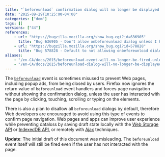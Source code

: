 ```yaml
---
title: "`beforeunload` confirmation dialog will no longer be displayed unless user has interacted with the page"
date: "2015-09-29T10:25:00-04:00"
categories: ["dom"]
tags: []
versions: ["44"]
references:
    - url: "https://bugzilla.mozilla.org/show_bug.cgi?id=636905"
      title: "Bug 636905 - Don't allow onbeforeunload dialog unless I have interacted with the page"
    - url: "https://bugzilla.mozilla.org/show_bug.cgi?id=578828"
      title: "Bug 578828 - Default to not allowing onbeforeunload dialogs"
aliases:
    - "/en-CA/docs/2015/beforeunload-event-will-no-longer-be-fired-unless-user-has-interacted-with-the-page/"
    - "/en-CA/docs/2015/beforeunload-dialog-will-no-longer-be-displayed-unless-user-has-interacted-with-the-page/"
---
```

The [`beforeunload`](https://developer.mozilla.org/en-US/docs/Web/Events/beforeunload) event is sometimes misused to prevent Web pages, including popup ads, from being closed by users. Firefox now ignores the return value of `beforeunload` event handlers and forces page navigation without showing the confirmation dialog, unless the user has interacted with the page by clicking, touching, scrolling or typing on the elements.

There is also a plan to disallow all `beforeunload` dialogs by default, therefore Web developers are encouraged to avoid using this type of events to confirm page navigation. Web pages and apps can improve user experience while preventing dataloss by saving draft state locally with the [Web Storage API](https://developer.mozilla.org/en-US/docs/Web/API/Web_Storage_API) or [IndexedDB API](https://developer.mozilla.org/en-US/docs/Web/API/IndexedDB_API), or remotely with [Ajax](https://developer.mozilla.org/en-US/docs/Ajax) techniques.

**Update**: The initial draft of this document was misleading. The `beforeunload` event itself will still be fired even if the user has not interacted with the page.
